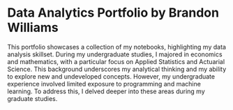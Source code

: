 # Data Analytics Portfolio by Brandon Williams
This portfolio showcases a collection of my notebooks, highlighting my data analysis skillset. During my undergraduate studies, I majored in economics and mathematics, with a particular focus on Applied Statistics and Actuarial Science. This background underscores my analytical thinking and my ability to explore new and undeveloped concepts. However, my undergraduate experience involved limited exposure to programming and machine learning. To address this, I delved deeper into these areas during my graduate studies.
